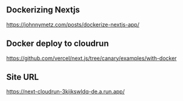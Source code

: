 ## Dockerizing Nextjs

https://johnnymetz.com/posts/dockerize-nextjs-app/

## Docker deploy to cloudrun

https://github.com/vercel/next.js/tree/canary/examples/with-docker

## Site URL

https://next-cloudrun-3kijkswldq-de.a.run.app/
